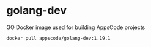 # golang-dev

GO Docker image used for building AppsCode projects

```console
docker pull appscode/golang-dev:1.19.1
```
